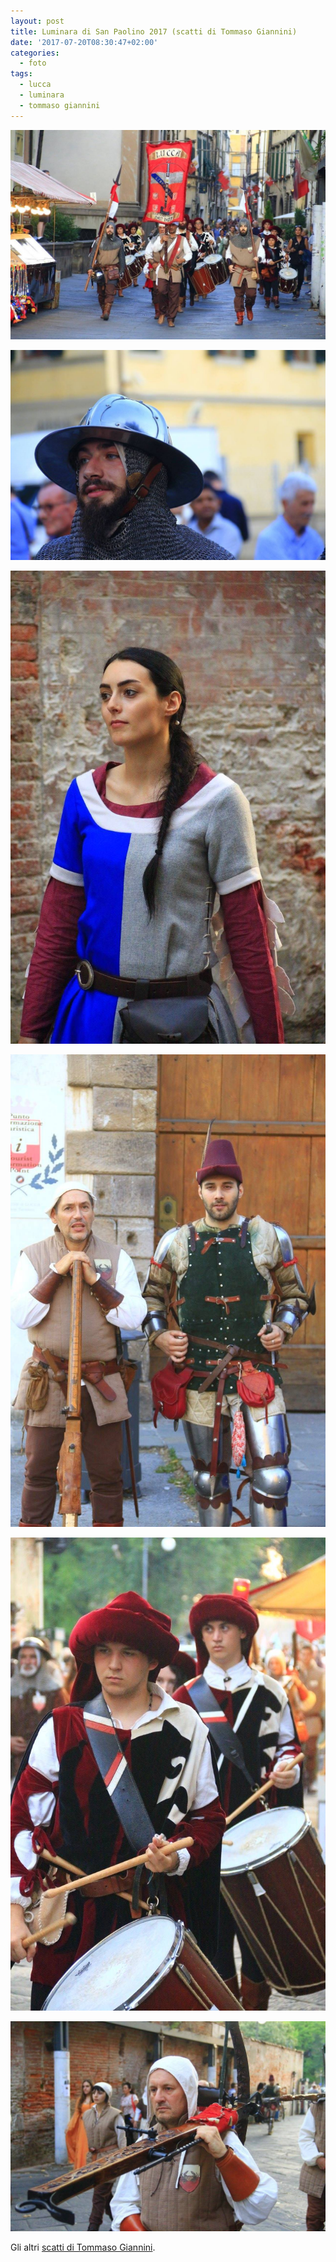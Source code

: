 ```yaml
---
layout: post
title: Luminara di San Paolino 2017 (scatti di Tommaso Giannini)
date: '2017-07-20T08:30:47+02:00'
categories:
  - foto
tags:
  - lucca
  - luminara
  - tommaso giannini
---
```


![](/tumblr_files/tumblr_oux7c7omlZ1vc0hzqo2_1280.jpg)

![](/tumblr_files/tumblr_oux7c7omlZ1vc0hzqo3_1280.jpg)

![](/tumblr_files/tumblr_oux7c7omlZ1vc0hzqo5_1280.jpg)

![](/tumblr_files/tumblr_oux7c7omlZ1vc0hzqo1_1280.jpg)

![](/tumblr_files/tumblr_oux7c7omlZ1vc0hzqo4_1280.jpg)

![](/tumblr_files/tumblr_oux7c7omlZ1vc0hzqo6_1280.jpg)

Gli altri [scatti di Tommaso Giannini](https://goo.gl/photos/RaEZ1ddiLGev8YjH9).
